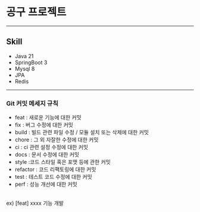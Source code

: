 # 공구 프로젝트
---
## Skill
- Java 21
- SpringBoot 3
- Mysql 8
- JPA
- Redis
---

### Git 커밋 메세지 규칙 <br>
- feat : 새로운 기능에 대한 커밋<br>
- fix : 버그 수정에 대한 커밋<br>
- build : 빌드 관련 파일 수정 / 모듈 설치 또는 삭제에 대한 커밋<br>
- chore : 그 외 자잘한 수정에 대한 커밋<br>
- ci : ci 관련 설정 수정에 대한 커밋<br>
- docs : 문서 수정에 대한 커밋<br>
- style :코드 스타일 혹은 포맷 등에 관한 커밋<br>
- refactor : 코드 리팩토링에 대한 커밋<br>
- test : 테스트 코드 수정에 대한 커밋<br>
- perf : 성능 개선에 대한 커밋<br><br>

ex) [feat] xxxx 기능 개발